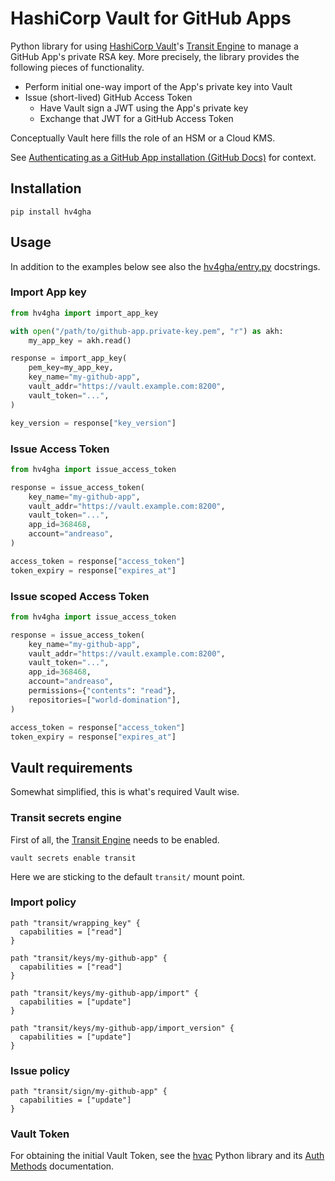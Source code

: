 # HashiCorp Vault for GitHub Apps

Python library for using [HashiCorp Vault][1]'s [Transit Engine][2] to
manage a GitHub App's private RSA key. More precisely, the library
provides the following pieces of functionality.

* Perform initial one-way import of the App's private key into Vault
* Issue (short-lived) GitHub Access Token
  * Have Vault sign a JWT using the App's private key
  * Exchange that JWT for a GitHub Access Token

Conceptually Vault here fills the role of an HSM or a Cloud KMS.

See [Authenticating as a GitHub App installation (GitHub Docs)][3] for context.

## Installation

```shell
pip install hv4gha
```

## Usage

In addition to the examples below see also the
[hv4gha/entry.py](https://github.com/andreaso/hv4gha/blob/main/hv4gha/entry.py) docstrings.

### Import App key

```python
from hv4gha import import_app_key

with open("/path/to/github-app.private-key.pem", "r") as akh:
    my_app_key = akh.read()

response = import_app_key(
    pem_key=my_app_key,
    key_name="my-github-app",
    vault_addr="https://vault.example.com:8200",
    vault_token="...",
)

key_version = response["key_version"]
```

### Issue Access Token

```python
from hv4gha import issue_access_token

response = issue_access_token(
    key_name="my-github-app",
    vault_addr="https://vault.example.com:8200",
    vault_token="...",
    app_id=368468,
    account="andreaso",
)

access_token = response["access_token"]
token_expiry = response["expires_at"]
```

### Issue scoped Access Token

```python
from hv4gha import issue_access_token

response = issue_access_token(
    key_name="my-github-app",
    vault_addr="https://vault.example.com:8200",
    vault_token="...",
    app_id=368468,
    account="andreaso",
    permissions={"contents": "read"},
    repositories=["world-domination"],
)

access_token = response["access_token"]
token_expiry = response["expires_at"]
```

## Vault requirements

Somewhat simplified, this is what's required Vault wise.

### Transit secrets engine

First of all, the [Transit Engine][2] needs to be enabled.

```shell
vault secrets enable transit
```

Here we are sticking to the default `transit/` mount point.

### Import policy

```HCL
path "transit/wrapping_key" {
  capabilities = ["read"]
}

path "transit/keys/my-github-app" {
  capabilities = ["read"]
}

path "transit/keys/my-github-app/import" {
  capabilities = ["update"]
}

path "transit/keys/my-github-app/import_version" {
  capabilities = ["update"]
}
```

### Issue policy

```HCL
path "transit/sign/my-github-app" {
  capabilities = ["update"]
}
```

### Vault Token

For obtaining the initial Vault Token, see the [hvac][4] Python
library and its [Auth Methods][5] documentation.


[1]: https://www.vaultproject.io/
[2]: https://developer.hashicorp.com/vault/docs/secrets/transit
[3]: https://docs.github.com/en/apps/creating-github-apps/authenticating-with-a-github-app/authenticating-as-a-github-app-installation
[4]: https://github.com/hvac/hvac
[5]: https://hvac.readthedocs.io/en/stable/usage/auth_methods/
